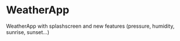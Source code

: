 # WeatherApp
WeatherApp with splashscreen and  new features (pressure, humidity, sunrise, sunset...)
